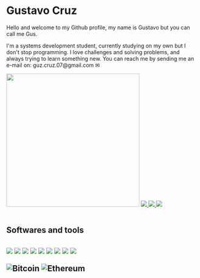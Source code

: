 # Gustavo Cruz

<p>Hello and welcome to my Github profile, my name is Gustavo but you can call me Gus. </p>
<p>I'm a systems development student, currently studying on my own but I don't stop programming. I love challenges and solving problems, and always trying to learn something new. You can reach me by sending me an e-mail  on: guz.cruz.07@gmail.com ✉</p>


<img src="https://miro.medium.com/max/1400/1*eBZfXMuE72uCDtjUZEzZHQ.gif" width=350 height=auto>


<!---
Guz555/Guz555 is a ✨ special ✨ repository because its `README.md` (this file) appears on your GitHub profile.
You can click the Preview link to take a look at your changes.
--->




<a href="https://wa.me/5515991088894" target="_blank">
  <img src="https://img.shields.io/badge/WhatsApp-25D366?style=for-the-badge&logo=whatsapp&logoColor=black">
</a>

<a target="_blank" href="https://www.instagram.com/guzz.exe/">
  <img src="https://img.shields.io/badge/Instagram-E4405F?style=for-the-badge&logo=instagram&logoColor=black">
</a>  


<a href="https://www.linkedin.com/in/gustavo-cruz-19a2141b2/" target="_blank">
  <img src="https://img.shields.io/badge/LinkedIn-0077B5?style=for-the-badge&logo=linkedin&logoColor=black">
</a>

<br>
<br>



<div>
  <h2>Softwares and tools<h2>
  <img src="https://img.shields.io/badge/Python-14354C?style=for-the-badge&logo=python&logoColor=lime">
  <img src="https://img.shields.io/badge/C%23-239120?style=for-the-badge&logo=c-sharp&logoColor=black">
  <img src="https://img.shields.io/badge/JavaScript-F7DF1E?style=for-the-badge&logo=javascript&logoColor=black">
  <img src="https://img.shields.io/badge/Express.js-404D59?style=for-the-badge&logo=express">
  <img src="https://img.shields.io/badge/Django-092E20?style=for-the-badge&logo=django&logoColor=lime">
  <img src="https://img.shields.io/badge/HTML5-E34F26?style=for-the-badge&logo=html5&logoColor=black">
  <img src="https://img.shields.io/badge/CSS3-1572B6?style=for-the-badge&logo=css3&logoColor=lime">
  <img src="https://img.shields.io/badge/MySQL-00000F?style=for-the-badge&logo=mysql&logoColor=lime">
  <img src="https://img.shields.io/badge/Visual_Studio_Code-0078D4?style=for-the-badge&logo=visual%20studio%20code&logoColor=white">
  
  ![Bitcoin](https://img.shields.io/badge/Bitcoin-000?style=for-the-badge&logo=bitcoin&logoColor=white)
  ![Ethereum](https://img.shields.io/badge/Ethereum-3C3C3D?style=for-the-badge&logo=Ethereum&logoColor=white)
  
</div>
